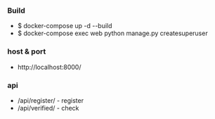 ### Build
- $ docker-compose up -d --build
- $ docker-compose exec web python manage.py createsuperuser



### host & port
- http://localhost:8000/


### api
- /api/register/  - register  
- /api/verified/  - check  